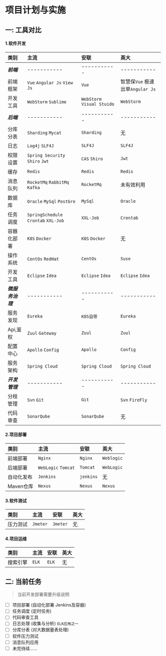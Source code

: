 # 项目计划与实施

## 一: 工具对比
#### 1.软件开发 
| 类别 | 主流 | 安联 | 英大 |
| :--- | :--- | :--- | :--- |
|***前端***|-----------|-----------|-----------|
|前端框架|`Vue` `Angular Js` `View Js`|`Vue`|智慧保`Vue` 极速出单`Angular Js`|
|开发工具|`WebStorm` `Sublime`|`WebStorm` `Visual Stuido`|`WebStorm`|
|***后端***|-----------|-----------|-----------|
|分库分表|`Sharding` `Mycat`|`Sharding`|无|
|日志|`Log4j` `SLF4J`|`SLF4J`|`SLF4J`|
|权限设置|`Spring Security` `Shiro` `Jwt`|`CAS` `Shiro`|`Jwt`|
|缓存|`Redis`|`Redis`|`Redis`|
|消息队列|`RocketMq` `RabbitMq` `Kafka`|`RocketMq`|未有效利用|
|数据库|`Oracle` `MySql` `PostGre`|`MySql`|`Oracle`|
|任务调度|`SpringSchedule` `Crontab` `XXL-Job`|`XXL-Job`|`Crontab`|
|容器化部署| `K8S` `Docker` | `K8S` `Docker` | 无 |
|操作系统|`CentOs` `RedHat`|`CentOs`|`Suse`|
|开发工具|`Eclipse` `Idea`|`Eclipse` `Idea`|`Eclipse` `Idea`|
|***微服务治理***|-----------|-----------|-----------|
|服务发现|`Eureka`|`K8S自带`|`Eureka`|
|Api,鉴权|`Zuul` `Gateway`|`Zuul`|`Zuul`|
|配置中心|`Apollo` `Config`|`Apollo`|`Config`|
|服务架构|`Spring Cloud`|`Spring Cloud`|`Spring Cloud`|
|***开发管理***|-----------|-----------|-----------|
|分枝管理|`Svn` `Git`|`Git`|`Svn` `FireFly`|
|代码审查|`SonarQube`|`SonarQube`|无|


#### 2.项目部署
| 类别 | 主流 | 安联 | 英大 |
| :--- | :--- | :--- | :--- |
|前端部署|`Nginx`|`Nginx`|`Weblogic`|
|后端部署|`WebLogic` `Tomcat`|`Tomcat`|`WebLogic`|
|自动化发布|`Jenkins`|`jenkins`|无|
|Maven仓库|`Nexus`|`Nexus`|`Nexus`|


#### 3.软件测试
| 类别 | 主流 | 安联 | 英大 |
| :--- | :--- | :--- | :--- |
|压力测试|`Jmeter`|`Jmeter`|无|

#### 4.项目运维
| 类别 | 主流 | 安联 | 英大 |
| :--- | :--- | :--- | :--- |
|搜索引擎|`ELK`|`ELK`|无|


## 二: 当前任务
> 当前开发部署需要升级说明

- [ ] 项目部署 (自动化部署 Jenkins及容器)
- [ ] 任务调度 (定时任务)
- [ ] 代码审查工具
- [ ] 日志处理 (收集与分析) `ELK应用之一`
- [ ] 分库分表 (对大数据量表处理)
- [ ] 软件压力测试
- [ ] 消息队列应用
- [ ] 未完待续......
